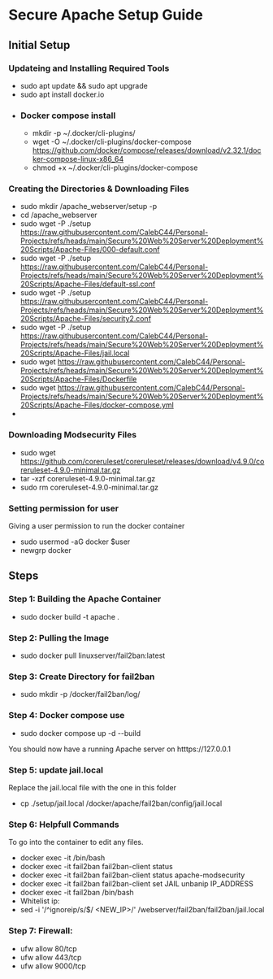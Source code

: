 # Secure Apache Setup Guide
## Initial Setup
### Updateing and Installing Required Tools
- sudo apt update && sudo apt upgrade
- sudo apt install docker.io
- ### Docker compose install
  - mkdir -p ~/.docker/cli-plugins/
  - wget -O ~/.docker/cli-plugins/docker-compose https://github.com/docker/compose/releases/download/v2.32.1/docker-compose-linux-x86_64
  - chmod +x ~/.docker/cli-plugins/docker-compose
### Creating the Directories & Downloading Files
- sudo mkdir /apache_webserver/setup -p
- cd /apache_webserver
- sudo wget -P ./setup https://raw.githubusercontent.com/CalebC44/Personal-Projects/refs/heads/main/Secure%20Web%20Server%20Deployment%20Scripts/Apache-Files/000-default.conf
- sudo wget -P ./setup https://raw.githubusercontent.com/CalebC44/Personal-Projects/refs/heads/main/Secure%20Web%20Server%20Deployment%20Scripts/Apache-Files/default-ssl.conf
- sudo wget -P ./setup https://raw.githubusercontent.com/CalebC44/Personal-Projects/refs/heads/main/Secure%20Web%20Server%20Deployment%20Scripts/Apache-Files/security2.conf
- sudo wget -P ./setup https://raw.githubusercontent.com/CalebC44/Personal-Projects/refs/heads/main/Secure%20Web%20Server%20Deployment%20Scripts/Apache-Files/jail.local
- sudo wget https://raw.githubusercontent.com/CalebC44/Personal-Projects/refs/heads/main/Secure%20Web%20Server%20Deployment%20Scripts/Apache-Files/Dockerfile
- sudo wget https://raw.githubusercontent.com/CalebC44/Personal-Projects/refs/heads/main/Secure%20Web%20Server%20Deployment%20Scripts/Apache-Files/docker-compose.yml
- 

### Downloading Modsecurity Files
- sudo wget https://github.com/coreruleset/coreruleset/releases/download/v4.9.0/coreruleset-4.9.0-minimal.tar.gz
- tar -xzf coreruleset-4.9.0-minimal.tar.gz
- sudo rm coreruleset-4.9.0-minimal.tar.gz 
### Setting permission for user
Giving a user permission to run the docker container 
- sudo usermod -aG docker $user
- newgrp docker 
## Steps
### Step 1: Building the Apache Container
- sudo docker build -t apache .
### Step 2: Pulling the Image
- sudo docker pull linuxserver/fail2ban:latest
### Step 3: Create Directory for fail2ban
- sudo mkdir -p /docker/fail2ban/log/
### Step 4: Docker compose use
- sudo docker compose up -d --build

You should now have a running Apache server on htttps://127.0.0.1

### Step 5: update jail.local 
Replace the jail.local file with the one in this folder
- cp ./setup/jail.local /docker/apache/fail2ban/config/jail.local

### Step 6: Helpfull Commands
To go into the container to edit any files.
- docker exec -it <container-id-or-name> /bin/bash
- docker exec -it fail2ban fail2ban-client status
- docker exec -it fail2ban fail2ban-client status apache-modsecurity
- docker exec -it fail2ban fail2ban-client set JAIL unbanip IP_ADDRESS
- docker exec -it fail2ban /bin/bash
- Whitelist ip:
- sed -i '/^ignoreip/s/$/ <NEW_IP>/' /webserver/fail2ban/fail2ban/jail.local

### Step 7: Firewall: 
- ufw allow 80/tcp
- ufw allow 443/tcp
- ufw allow 9000/tcp






